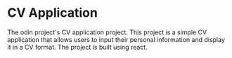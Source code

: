 # CV Application
The odin project's CV application project. This project is a simple CV application that allows users to input their personal information and display it in a CV format. The project is built using react.